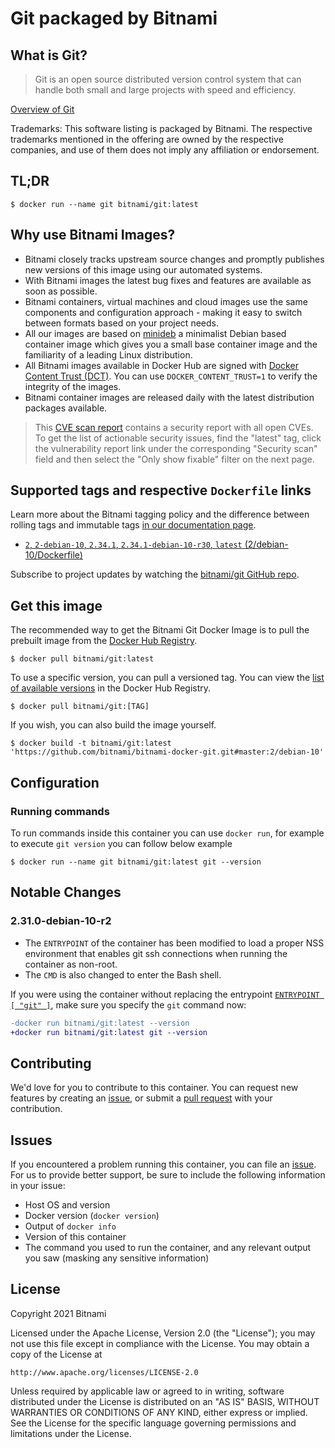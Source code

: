 # Git packaged by Bitnami

## What is Git?

> Git is an open source distributed version control system that can handle both small and large projects with speed and efficiency.

[Overview of Git](https://git-scm.com/)

Trademarks: This software listing is packaged by Bitnami. The respective trademarks mentioned in the offering are owned by the respective companies, and use of them does not imply any affiliation or endorsement.

## TL;DR

```console
$ docker run --name git bitnami/git:latest
```

## Why use Bitnami Images?

* Bitnami closely tracks upstream source changes and promptly publishes new versions of this image using our automated systems.
* With Bitnami images the latest bug fixes and features are available as soon as possible.
* Bitnami containers, virtual machines and cloud images use the same components and configuration approach - making it easy to switch between formats based on your project needs.
* All our images are based on [minideb](https://github.com/bitnami/minideb) a minimalist Debian based container image which gives you a small base container image and the familiarity of a leading Linux distribution.
* All Bitnami images available in Docker Hub are signed with [Docker Content Trust (DCT)](https://docs.docker.com/engine/security/trust/content_trust/). You can use `DOCKER_CONTENT_TRUST=1` to verify the integrity of the images.
* Bitnami container images are released daily with the latest distribution packages available.


> This [CVE scan report](https://quay.io/repository/bitnami/git?tab=tags) contains a security report with all open CVEs. To get the list of actionable security issues, find the "latest" tag, click the vulnerability report link under the corresponding "Security scan" field and then select the "Only show fixable" filter on the next page.

## Supported tags and respective `Dockerfile` links

Learn more about the Bitnami tagging policy and the difference between rolling tags and immutable tags [in our documentation page](https://docs.bitnami.com/tutorials/understand-rolling-tags-containers/).


* [`2`, `2-debian-10`, `2.34.1`, `2.34.1-debian-10-r30`, `latest` (2/debian-10/Dockerfile)](https://github.com/bitnami/bitnami-docker-git/blob/2.34.1-debian-10-r30/2/debian-10/Dockerfile)

Subscribe to project updates by watching the [bitnami/git GitHub repo](https://github.com/bitnami/bitnami-docker-git).

## Get this image

The recommended way to get the Bitnami Git Docker Image is to pull the prebuilt image from the [Docker Hub Registry](https://hub.docker.com/r/bitnami/git).

```console
$ docker pull bitnami/git:latest
```

To use a specific version, you can pull a versioned tag. You can view the [list of available versions](https://hub.docker.com/r/bitnami/git/tags/) in the Docker Hub Registry.

```console
$ docker pull bitnami/git:[TAG]
```

If you wish, you can also build the image yourself.

```console
$ docker build -t bitnami/git:latest 'https://github.com/bitnami/bitnami-docker-git.git#master:2/debian-10'
```

## Configuration

### Running commands

To run commands inside this container you can use `docker run`, for example to execute `git version` you can follow below example

```console
$ docker run --name git bitnami/git:latest git --version
```

## Notable Changes

### 2.31.0-debian-10-r2

- The `ENTRYPOINT` of the container has been modified to load a proper NSS environment that enables git ssh connections when running the container as non-root.
- The `CMD` is also changed to enter the Bash shell.

If you were using the container without replacing the entrypoint [`ENTRYPOINT [ "git" ]`](https://github.com/bitnami/bitnami-docker-git/blob/af46ea91cebed3de1a863cb9969210688131b4e9/2/debian-10/Dockerfile#L19), make sure you specify the `git` command now:

```diff
-docker run bitnami/git:latest --version
+docker run bitnami/git:latest git --version
```

## Contributing

We'd love for you to contribute to this container. You can request new features by creating an [issue](https://github.com/bitnami/bitnami-docker-git/issues), or submit a [pull request](https://github.com/bitnami/bitnami-docker-git/pulls) with your contribution.

## Issues

If you encountered a problem running this container, you can file an [issue](https://github.com/bitnami/bitnami-docker-git/issues/new). For us to provide better support, be sure to include the following information in your issue:

- Host OS and version
- Docker version (`docker version`)
- Output of `docker info`
- Version of this container
- The command you used to run the container, and any relevant output you saw (masking any sensitive information)

## License

Copyright 2021 Bitnami

Licensed under the Apache License, Version 2.0 (the "License");
you may not use this file except in compliance with the License.
You may obtain a copy of the License at

    http://www.apache.org/licenses/LICENSE-2.0

Unless required by applicable law or agreed to in writing, software
distributed under the License is distributed on an "AS IS" BASIS,
WITHOUT WARRANTIES OR CONDITIONS OF ANY KIND, either express or implied.
See the License for the specific language governing permissions and
limitations under the License.
